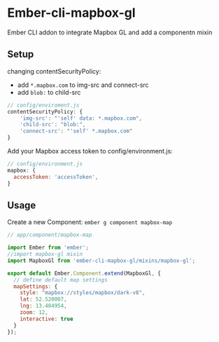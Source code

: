 # Ember-cli-mapbox-gl

Ember CLI addon to integrate Mapbox GL and add a componentn mixin


## Setup

changing contentSecurityPolicy:
* add `*.mapbox.com` to img-src and connect-src
* add `blob:` to child-src

```js
// config/enviroment.js
contentSecurityPolicy: {
	'img-src': "'self' data: *.mapbox.com",
	'child-src': "blob:",
	'connect-src': "'self' *.mapbox.com"
}
```


Add your Mapbox access token to config/environment.js:

```js
// config/environment.js
mapbox: {
  accessToken: 'accessToken',
}
```

## Usage

Create a new Component: `ember g component mapbox-map`

```js
// app/component/mapbox-map

import Ember from 'ember';
//import mapbox-gl mixin
import MapboxGl from 'ember-cli-mapbox-gl/mixins/mapbox-gl';

export default Ember.Component.extend(MapboxGl, {
  // define default map settings
  mapSettings: {
    style: "mapbox://styles/mapbox/dark-v8",
    lat: 52.520007,
    lng: 13.404954,
    zoom: 12,
    interactive: true
  }
});
```